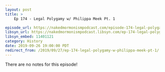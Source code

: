 ```yaml
---
layout: post
title: >
    Ep 174 - Legal Polygamy w/ Philippa Meek Pt. 1

episode_url: https://nakedmormonismpodcast.com/episode-174-legal-polygamy-w-philippa-meek-pt-1/
libsyn_url: https://nakedmormonismpodcast.libsyn.com/ep-174-legal-polygamy-w-philippa-meek-pt-1
libsyn_embed: 11401121
category: History
date: 2019-09-26 19:00:00 PDT
redirect_from: /2019/09/27/ep-174-legal-polygamy-w-philippa-meek-pt-1/
---
```


There are no notes for this episode!
